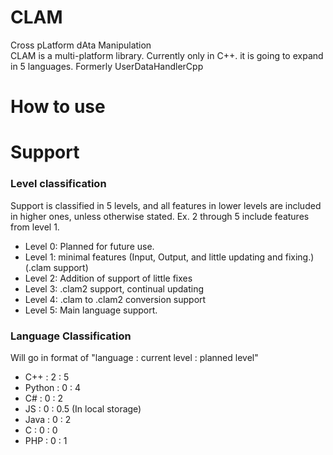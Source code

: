 # CLAM
Cross pLatform dAta Manipulation  
CLAM is a multi-platform library. Currently only in C++. it is going to expand in 5 languages.
Formerly UserDataHandlerCpp
# How to use
# Support
### Level classification
Support is classified in 5 levels, and all features in lower levels are included in higher ones, unless otherwise stated. Ex. 2 through 5 include features from level 1.
* Level 0: Planned for future use.
* Level 1: minimal features (Input, Output, and little updating and fixing.) (.clam support)
* Level 2: Addition of support of little fixes
* Level 3: .clam2 support, continual updating
* Level 4: .clam to .clam2 conversion support
* Level 5: Main language support.

### Language Classification
Will go in format of "language : current level : planned level"
* C++ : 2 : 5
* Python : 0 : 4
* C# : 0 : 2
* JS : 0 : 0.5 (In local storage)
* Java : 0 : 2
* C : 0 : 0
* PHP : 0 : 1
